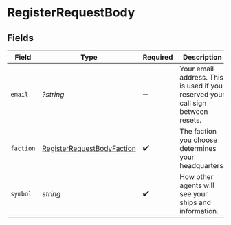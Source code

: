 # RegisterRequestBody


## Fields

| Field                                                                               | Type                                                                                | Required                                                                            | Description                                                                         | Example                                                                             |
| ----------------------------------------------------------------------------------- | ----------------------------------------------------------------------------------- | ----------------------------------------------------------------------------------- | ----------------------------------------------------------------------------------- | ----------------------------------------------------------------------------------- |
| `email`                                                                             | *?string*                                                                           | :heavy_minus_sign:                                                                  | Your email address. This is used if you reserved your call sign between resets.     |                                                                                     |
| `faction`                                                                           | [RegisterRequestBodyFaction](../../models/operations/RegisterRequestBodyFaction.md) | :heavy_check_mark:                                                                  | The faction you choose determines your headquarters.                                |                                                                                     |
| `symbol`                                                                            | *string*                                                                            | :heavy_check_mark:                                                                  | How other agents will see your ships and information.                               | BADGER                                                                              |